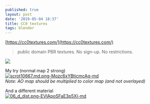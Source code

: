 ```yaml
---
published: true
layout: post
date: '2019-05-04 18:37'
title: CC0 textures
tags: blender 
---
```

[https://cc0textures.com/](https://cc0textures.com/)

> public domain PBR textures. No sign-up. No restrictions.

<div style="width:500px;">
<a href="https://cc0textures.com/view.php?tex=Rock16"><img src="https://cdn.struffelproductions.com/file/cc0texturesimages/textures/Sphere/1024/Rock16.png"></a>
</div>

My try (normal map 2 strong)   
[![scrot10667.md.png-Mozc6xYBtjcmcAq-md](https://i.imgur.com/eh4tszEl.png)](https://i.imgur.com/eh4tszE.png)  
*Note: AO map should be multiplied to color map (and not overlayed)*

And a different material  
[![06_d_dist.png-EVlApoSFaE3p5Xl-md](https://i.imgur.com/IzMVkIV.png)](https://i.imgur.com/IzMVkIV.png)
